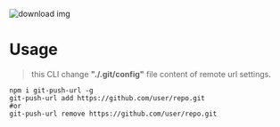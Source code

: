 ![download img](https://img.shields.io/npm/dt/git-push-url)
# Usage

> this CLI change __"./.git/config"__ file content of remote url settings.

```shell
npm i git-push-url -g
git-push-url add https://github.com/user/repo.git
#or
git-push-url remove https://github.com/user/repo.git
```


